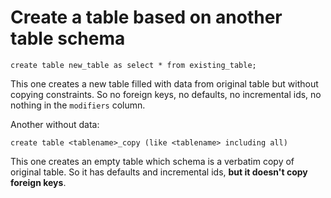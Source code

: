 # Create a table based on another table schema

```
create table new_table as select * from existing_table;
```

This one creates a new table filled with data from original table but without copying constraints. So no foreign keys, no defaults, no incremental ids, no nothing in the `modifiers` column.

Another without data:

```
create table <tablename>_copy (like <tablename> including all)
```

This one creates an empty table which schema is a verbatim copy of original table. So it has defaults and incremental ids, **but it doesn't copy foreign keys**.
